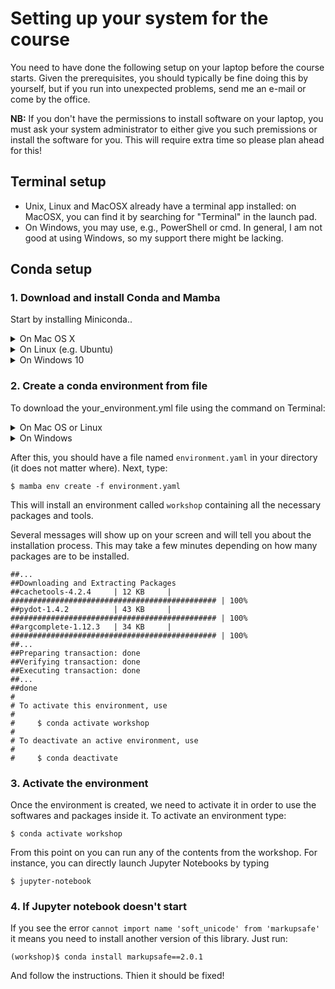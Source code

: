 # Setting up your system for the course

You need to have done the following setup on your laptop before the course starts.
Given the prerequisites, you should typically be fine doing this by yourself,
but if you run into unexpected problems, send me an e-mail or come by the office.

**NB:** If you don't have the permissions to install software on your laptop,
you must ask your system administrator to either give you such premissions or
install the software for you. This will require extra time so please plan ahead for this!

## Terminal setup

* Unix, Linux and MacOSX already have a terminal app installed:
  on MacOSX, you can find it by searching for "Terminal" in the launch pad.
* On Windows, you may use, e.g., PowerShell or cmd.
  In general, I am not good at using Windows, so my support there might be lacking.


## Conda setup

### 1. Download and install Conda and Mamba

Start by installing Miniconda..

<details>
  <summary>On Mac OS X</summary>

First, make sure you have Xcode and CommandLineTools installed
and updated to latest version (in AppStore). If you have not already
installed CommadLineTools, go to a terminal window and run:

`$ xcode-select --install`

Second, download the latest version of Miniconda3 and run it to install.

`$ curl -o Miniconda3-latest-MacOSX-x86_64.sh https://repo.anaconda.com/miniconda/Miniconda3-latest-MacOSX-x86_64.sh`

`$ sh Miniconda3-latest-MacOSX-x86_64.sh`

Follow the instructions on screen, scrolling down,
pressing ENTER and replying yes when necessary.
Install it in the default directory. Restart your terminal
window to apply modifications. After restarting, you can type
the command below to install Mamba:

`$ conda init`

`$ conda install -n base -c conda-forge mamba`
    
</details>

<details>
  <summary>On Linux (e.g. Ubuntu)</summary>

First download the latest version of Miniconda3 and run it to install.

`$ wget https://repo.anaconda.com/miniconda/Miniconda3-latest-Linux-x86_64.sh`

`$ sh Miniconda3-latest-Linux-x86_64.sh`

Follow the instructions on screen replying yes when necessary.
Restart your terminal window to apply modifications.
After restarting, you can type the command below to install Mamba:

`$ conda init`

`$ conda install -n base -c conda-forge mamba`

</details>

<details>
  <summary>On Windows 10</summary>

Unfortunately, not all packages available on conda are compatible
with windows machines. The good news is that Windows 10 offers
native linux support via the Windows Subsystem for Linux (WSL2).
This allows you to run linux/bash commands from within windows without
the need of a virtual machine nor a dual-boot setup (i.e. having
2 operating systems). However, WSL does not offer a complete support
for graphical interfaces, so we need additional steps to make that happen.

On Windows 10, install the WSL if you don’t have it.
Follow the instructions [here](https://docs.microsoft.com/en-us/windows/wsl/install-win10)


Once you have that installed, you can [download and install MobaXterm](https://mobaxterm.mobatek.net)
(which is the enhanced terminal with graphical capacity).
It is recommended that you INSTALL the program and not use the portable version.

Inside MobaXterm, you will probably will see that your WSL
is already listed on the left panel as an available connection.
Just double-click it and you will be accessing it via MobaXterm.
If by any chance you don’t see it there, close MobaXterm and go
to the WSL terminal, because probably the WSL is not allowing
SSH connections. You can follow this link for the instructions
on how to do it. You need to complete until the step Start or
restart the SSH service, while the further steps are optional,
but might be useful.

Inside MobaXterm, download Conda with the command:

`$ wget https://repo.anaconda.com/miniconda/Miniconda3-latest-Linux-x86_64.sh`

Inside MobaXterm, type the commands below to install Conda.
Follow the instructions for the installation there.

`$ cd ~/Downloads`

`$ sh Miniconda3-latest-Linux-x86_64.sh`

Inside MobaXterm, Follow the instructions on screen replying
yes when necessary. Restart your terminal window to apply modifications.
After restarting, you can type the command below to install Mamba:

`$ conda init`

`$ conda install -n base -c conda-forge mamba`

Inside MobaXterm, type the commands below to install the
X-server graphical [packages that are needed](https://docs.anaconda.com/anaconda/install/linux/).

`$ sudo apt-get update`

`$ sudo apt-get install libgl1-mesa-glx libegl1-mesa libxrandr2 libxrandr2 libxss1 libxcursor1 libxcomposite1 libasound2 libxi6 libxtst6`

Close and open all application and Inside MobaXterm,
you will probably will see that your WSL is already listed
on the left panel as an available connection.
Just double-click it and you will be accessing it via MobaXterm.
    
</details>

### 2. Create a conda environment from file

To download the your_environment.yml file using the command on Terminal:

<details>
  <summary>On Mac OS or Linux</summary>
  
  `$ curl -o environment.yaml https://raw.githubusercontent.com/clami66/workshop-python/0422/precourse/environment-mac.yml`

</details>

<details>
  <summary>On Windows</summary>
  
`$ curl -o environment.yaml https://raw.githubusercontent.com/clami66/workshop-python/0422/precourse/environment-win.yml`

</details>

After this, you should have a file named `environment.yaml`
in your directory (it does not matter where). Next, type:

`$ mamba env create -f environment.yaml`

This will install an environment called `workshop`
containing all the necessary packages and tools.

Several messages will show up on your screen and will tell you about
the installation process. This may take a few minutes depending
on how many packages are to be installed.

```
##...
##Downloading and Extracting Packages
##cachetools-4.2.4     | 12 KB     | ############################################## | 100%
##pydot-1.4.2          | 43 KB     | ############################################## | 100%
##argcomplete-1.12.3   | 34 KB     | ############################################## | 100%
##...
##Preparing transaction: done
##Verifying transaction: done
##Executing transaction: done
##...
##done
#
# To activate this environment, use
#
#     $ conda activate workshop
#
# To deactivate an active environment, use
#
#     $ conda deactivate
```

### 3. Activate the environment

Once the environment is created, we need to activate it in order to use
the softwares and packages inside it. To activate an environment type:

`$ conda activate workshop`

From this point on you can run any of the contents from the workshop.
For instance, you can directly launch Jupyter Notebooks by typing

`$ jupyter-notebook`

### 4. If Jupyter notebook doesn't start

If you see the error `cannot import name 'soft_unicode' from 'markupsafe'` it means you need to install another version of this library. Just run:

`(workshop)$ conda install markupsafe==2.0.1`

And follow the instructions. Thien it should be fixed!
